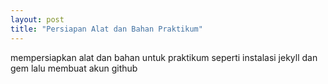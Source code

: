 ```yaml
---
layout: post
title: "Persiapan Alat dan Bahan Praktikum"
---
```


mempersiapkan alat dan bahan untuk praktikum seperti instalasi jekyll dan gem lalu
membuat akun github 


